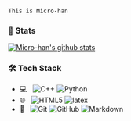 <!--
**Micro-han/Micro-han** is a ✨ _special_ ✨ repository because its `README.md` (this file) appears on your GitHub profile.

Here are some ideas to get you started:

- 🔭 I’m currently working on ...
- 🌱 I’m currently learning ...
- 👯 I’m looking to collaborate on ...
- 🤔 I’m looking for help with ...
- 💬 Ask me about ...
- 📫 How to reach me: ...
- 😄 Pronouns: ...
- ⚡ Fun fact: ...
-->

```

This is Micro-han

```

### 🧙 Stats

[![Micro-han's github stats](https://github-readme-stats.vercel.app/api?username=Micro-han&theme=merko)](https://github.com/anuraghazra/github-readme-stats)

### 🛠 Tech Stack

- 💻 &#160; ![C++](https://img.shields.io/badge/-C++-333333?style=flat&logo=C&logoColor=007396) ![Python](https://img.shields.io/badge/-Python-333333?style=flat&logo=Python&logoColor=007396)
- 🌐 &#160; ![HTML5](https://img.shields.io/badge/-HTML5-333333?style=flat&logo=HTML5) ![latex](https://img.shields.io/badge/-latex-333333?style=flat&logo=latex)
- 🔧 &#160; ![Git](https://img.shields.io/badge/-Git-333333?style=flat&logo=git) ![GitHub](https://img.shields.io/badge/-GitHub-333333?style=flat&logo=github) ![Markdown](https://img.shields.io/badge/-Markdown-333333?style=flat&logo=markdown)
